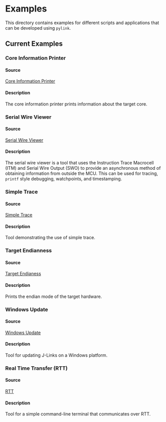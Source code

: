 # Examples

This directory contains examples for different scripts and applications that
can be developed using `pylink`.

## Current Examples

### Core Information Printer

#### Source
[Core Information Printer](./core.py)

#### Description
The core information printer prints information about the target core.


### Serial Wire Viewer

#### Source
[Serial Wire Viewer](./swv.py)

#### Description
The serial wire viewer is a tool that uses the Instruction Trace Macrocell
(ITM) and Serial Wire Output (SWO) to provide an asynchronous method of
obtaining information from outside the MCU.  This can be used for tracing,
`printf` style debugging, watchpoints, and timestamping.


### Simple Trace

#### Source
[Simple Trace](./strace.py)

#### Description
Tool demonstrating the use of simple trace.


### Target Endianness

#### Source
[Target Endianess](./endian.py)

#### Description
Prints the endian mode of the target hardware.


### Windows Update

#### Source
[Windows Update](./windows_update.py)

#### Description
Tool for updating J-Links on a Windows platform.


### Real Time Transfer (RTT)

#### Source
[RTT](./rtt.py)

#### Description
Tool for a simple command-line terminal that communicates over RTT.
